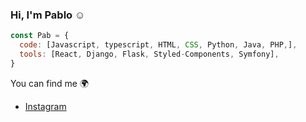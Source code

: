 ### Hi, I'm Pablo :relaxed:

```javascript
const Pab = {
  code: [Javascript, typescript, HTML, CSS, Python, Java, PHP,],
  tools: [React, Django, Flask, Styled-Components, Symfony],
}
```

You can find me :earth_africa:
- [Instagram](https://www.instagram.com/pabloroyfer/)

<!--
**Pabloroyfer/Pabloroyfer** is a ✨ _special_ ✨ repository because its `README.md` (this file) appears on your GitHub profile.

Here are some ideas to get you started:

- 🔭 I’m currently working on ...
- 🌱 I’m currently learning ...
- 👯 I’m looking to collaborate on ...
- 🤔 I’m looking for help with ...
- 💬 Ask me about ...
- 📫 How to reach me: ...
- 😄 Pronouns: ...
- ⚡ Fun fact: ...
-->
